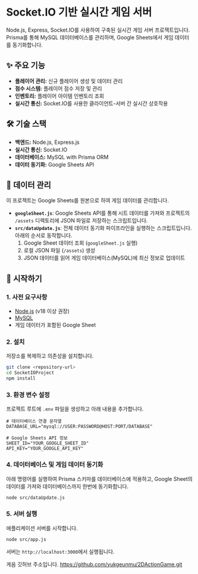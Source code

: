 # Socket.IO 기반 실시간 게임 서버

Node.js, Express, Socket.IO를 사용하여 구축된 실시간 게임 서버 프로젝트입니다. Prisma를 통해 MySQL 데이터베이스를 관리하며, Google Sheets에서 게임 데이터를 동기화합니다.

## ✨ 주요 기능

- **플레이어 관리:** 신규 플레이어 생성 및 데이터 관리
- **점수 시스템:** 플레이어 점수 저장 및 관리
- **인벤토리:** 플레이어 아이템 인벤토리 조회
- **실시간 통신:** Socket.IO를 사용한 클라이언트-서버 간 실시간 상호작용

## 🛠️ 기술 스택

- **백엔드:** Node.js, Express.js
- **실시간 통신:** Socket.IO
- **데이터베이스:** MySQL with Prisma ORM
- **데이터 동기화:** Google Sheets API

## 💾 데이터 관리

이 프로젝트는 Google Sheets를 원본으로 하여 게임 데이터를 관리합니다.

- **`googleSheet.js`**: Google Sheets API를 통해 시트 데이터를 가져와 프로젝트의 `/assets` 디렉토리에 JSON 파일로 저장하는 스크립트입니다.
- **`src/dataUpdate.js`**: 전체 데이터 동기화 파이프라인을 실행하는 스크립트입니다. 아래의 순서로 동작합니다.
    1.  Google Sheet 데이터 조회 (`googleSheet.js` 실행)
    2.  로컬 JSON 파일 (`/assets`) 생성
    3.  JSON 데이터를 읽어 게임 데이터베이스(MySQL)에 최신 정보로 업데이트

## 🚀 시작하기

### 1. 사전 요구사항

- [Node.js](https://nodejs.org/) (v18 이상 권장)
- [MySQL](https://www.mysql.com/)
- 게임 데이터가 포함된 Google Sheet

### 2. 설치

저장소를 복제하고 의존성을 설치합니다.

```bash
git clone <repository-url>
cd SocketIOProject
npm install
```

### 3. 환경 변수 설정

프로젝트 루트에 `.env` 파일을 생성하고 아래 내용을 추가합니다.

```env
# 데이터베이스 연결 문자열
DATABASE_URL="mysql://USER:PASSWORD@HOST:PORT/DATABASE"

# Google Sheets API 정보
SHEET_ID="YOUR_GOOGLE_SHEET_ID"
API_KEY="YOUR_GOOGLE_API_KEY"
```

### 4. 데이터베이스 및 게임 데이터 동기화

아래 명령어를 실행하여 Prisma 스키마를 데이터베이스에 적용하고, Google Sheet의 데이터를 가져와 데이터베이스까지 한번에 동기화합니다.

```bash
node src/dataUpdate.js
```

### 5. 서버 실행

애플리케이션 서버를 시작합니다.

```bash
node src/app.js
```

서버는 `http://localhost:3000`에서 실행됩니다.

게음 깃허브 주소입니다.
https://github.com/yukgeunmu/2DActionGame.git
